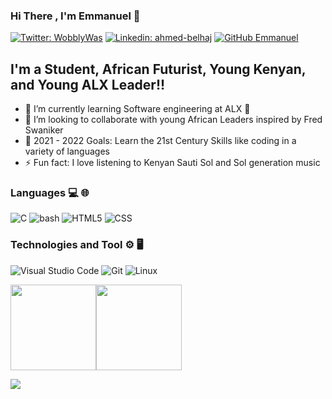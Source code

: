 ### Hi There , I'm Emmanuel  👋

[![Twitter: WobblyWas](https://img.shields.io/twitter/follow/EmmanuelMunubi?style=social)](https://twitter.com/EmmnauelMunubi)
[![Linkedin: ahmed-belhaj](https://img.shields.io/badge/-Emmanuel-purple?style=flat-square&logo=Linkedin&logoColor=white&link=https://www.linkedin.com/in/emmanuel-mwangi-15b41b218/)](https://www.linkedin.com/in/emmanuel-mwangi-15b41b218/)
[![GitHub Emmanuel](https://img.shields.io/github/followers/Emmanuel-Munubi?label=follow&style=social)](https://github.com/Emmanuel-Munubi)

## I'm a Student, African Futurist, Young Kenyan, and Young ALX Leader!!

- 🌱 I’m currently learning Software engineering at ALX 🤣
- 👯 I’m looking to collaborate with young African Leaders inspired by Fred Swaniker
- 🥅 2021 - 2022 Goals: Learn the 21st Century Skills like coding in a variety of languages
- ⚡ Fun fact: I love listening to Kenyan Sauti Sol and Sol generation music

### Languages 💻 🌐
![C](https://img.shields.io/badge/-C-000?&logo=C)
![bash](https://img.shields.io/badge/-bash-000?&logo=bash)
![HTML5](https://img.shields.io/badge/-HTML5-333333?style=flat&logo=HTML5) 
![CSS](https://img.shields.io/badge/-CSS-333333?style=flat&logo=CSS3)

### Technologies and Tool ⚙️ 🖥
![Visual Studio Code](https://img.shields.io/badge/-Visual%20Studio%20Code-333333?style=flat&logo=visual-studio-code&logoColor=007ACC)
![Git](https://img.shields.io/badge/-Git-333333?style=flat&logo=git)
![Linux](https://img.shields.io/badge/-Linux-000?&logo=Linux&logoColor=FCC624)


<a href="https://github.com/Emmanuel-Munubi"><img height="137px" src="https://github-readme-stats.vercel.app/api?username=Emmanuel-Munubi&hide_title=true&hide_border=true&show_icons=true&include_all_commits=true&count_private=true&line_height=21&text_color=000&icon_color=000&bg_color=0,ea6161,ffc64d,fffc4d,52fa5a&theme=graywhite" /><!-- wi*quL3fcV --><img height="137px" src="https://github-readme-stats.vercel.app/api/top-langs/?username=Emmanuel-Munubi&hide=html&hide_title=true&hide_border=true&layout=compact&langs_count=7&exclude_repo=comp426,Redventures-Movie-Quotes&text_color=000&icon_color=fff&bg_color=0,52fa5a,4dfcff,c64dff&theme=graywhite" /></a>

![](https://komarev.com/ghpvc/?username=Emmanuel-Munubi)

  
